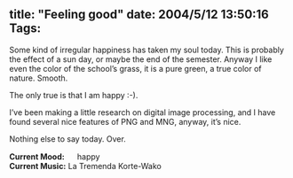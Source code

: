 title: "Feeling good"
date: 2004/5/12 13:50:16
Tags: 
---
<p>Some kind of irregular happiness has taken my soul today. This is probably the effect of a sun day, or maybe the end of the semester. Anyway I like even the color of the school&#8217;s grass, it is a pure green, a true color of nature. Smooth.</p>

<p>The only true is that I am happy :-).</p>

<p>I&#8217;ve been making a little research on digital image processing, and I have found several nice features of PNG and MNG, anyway, it&#8217;s nice.</p>

<p>Nothing else to say today. Over.</p>

<p><strong>Current Mood:</strong> <img width="15" height="15" src="http://stat.livejournal.com/img/mood/growf/smileys/smile.gif"/> happy<br/><strong>Current Music:</strong> La Tremenda Korte-Wako</p>
